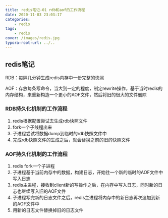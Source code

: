 ```yaml
---
title: redis笔记-01 rdb和aof的工作流程
date: 2020-11-03 23:03:17
categories: 
	- redis
tags:
	- redis
cover: /images/redis.jpg
typora-root-url: ../..
---
```


## redis笔记

RDB：每隔几分钟生成redis内存中一份完整的快照

AOF：存放每条写命令，当大到一定的程度，制定rewrite操作，基于当时redis的内存结构，来重新构造一个更小的AOF文件，然后将旧的很大的文件删除



### RDB持久化机制的工作流程

1. redis根据配置尝试去生成rdb快照文件
2. fork一个子线程出来
3. 子进程尝试将数据dump到临时的rdb快照文件中
4. 完成rdb快照文件的生成之后，就会替换之前的旧的快照文件



### AOF持久化机制的工作流程

1. redis fork一个子进程
2. 子进程基于当前内存中的数据，构建日志，开始往一个新的临时的AOF文件中写入日志
3. redis主进程，接收到client新的写操作之后，在内存中写入日志，同时新的日志也继续写入旧的AOF文件
4. 子进程写完新的日志文件之后，redis主进程将内存中的新日志再次追加到新的AOF文件中
5. 用新的日志文件替换掉旧的日志文件

